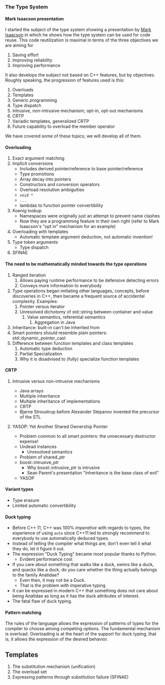 ### The Type System

#### Mark Isaacson presentation

I started the subject of the type system showing a presentation by [Mark
Isaacson](https://vimeo.com/131194141) in which he shows how the type system can
be used for code reuse.  This code reutilization is maximal in terms of the
three objectives we are aiming for

1. Saving effort
2. Improving reliability
3. Improving performance

It also develops the subject not based on C++ features, but by objectives.
Roughly speaking, the progression of features used is this:

1. Overloads
2. Templates
3. Generic programming
4. Type dispatch
5. Intrusive, non-intrusive mechanism; opt-in, opt-out mechanisms
6. CRTP
7. Variadic templates, generalized CRTP
8. Future capability to overload the member operator

We have covered some of these topics, we will develop all of them.

#### Overloading

1. Exact argument matching
2. Implicit conversions
	- Includes derived pointer/reference to base pointer/reference
	- Type promotions
	- Array decay into pointers
	- Constructors and conversion operators
	- Overload resolution ambiguities
	- `void *`
	- `...`
	- lambdas to function pointer convertibility
2. Koenig lookup
	- Namespaces were originally just an attempt to prevent name clashes
	- Now they are a programming feature in their own right (refer to Mark
	Isaacson's "opt in" mechanism for an example)
3. Overloading with templates
	- Automatic template argument deduction, not automatic invention!
4. Type token arguments
	- Type dispatch
5. SFINAE


#### The need to be mathematically minded towards the type operations

1. Ranged iteration
	1. Allows paying runtime performance to be defensive detecting errors
	2. Conveys more information to everybody
2. Type operations began imitating other languages, concepts, before discoveries
in C++, then became a frequent source of accidental complexity.  Examples:
	1. Pointer versus iterator
	2. Unresolved dichotomy of std::string between container and value
		1. Value semantics, referential semantics
			1. Aggregation in Java
3. Inheritance: built-in can't be inherited from
4. Smart pointers should resemble plain pointers: std::dynamic_pointer_cast
5. Difference between function templates and class templates
	1. Automatic type deduction
	2. Partial Specialization
	3. Why it is disadvised to (fully) specialize function templates

#### CRTP

1. Intrusive versus non-intrusive mechanisms
	- Java arrays
	- Multiple inheritance
	- Multiple inheritance of implementations
	- CRTP
	- Bjarne Stroustrup before Alexander Stepanov invented the precursor of the
	STL

2. YASOP:  Yet Another Shared Ownership Pointer
	- Problem common to all smart pointers: the unnecessary destructor expense!
	- Undead instances
		- Unresolved semantics
	- Problem of shared_ptr
	- boost::intrusive_ptr
		- Why boost::intrusive_ptr is intrusive
		- Sean Parent's presentation "Inheritance is the base class of evil"
	- YASOP

#### Variant types
- Type erasure
- Limited automatic convertibility

#### Duck typing

- Before C++ 11, C++ was 100% *imperative* with regards to types, the experience
of using `auto` since C++11 led to strongly recommend to everybody to use
automatically deduced types.
- Instead of telling the compiler what things are, don't even tell it what they
do, let it figure it out.
- The expression "Duck Typing" became most popular thanks to Python.
	- Evident performance cost
- If you care about something that walks like a duck, swims like a duck, and
quacks like a duck, do you care whether the thing actually belongs to the family
Anatidae?
	- Even then, it may not be a Duck.
	- That is the problem with imperative typing
- It can be expressed in modern C++ that something does not care about being
Anatidae as long as it has the duck attributes of interest.
- The fatal flaw of duck typing.

#### Pattern matching
The rules of the language allows the expression of patterns of types for the
compiler to choose among competing options.  The fundamental mechanism is
overload.  Overloading is at the heart of the support for duck typing, that is,
it allows the expression of the desired behavior.

## Templates
1. The substitution mechanism (unification)
2. The overload set
3. Expressing patterns through substitution failure (SFINAE)

